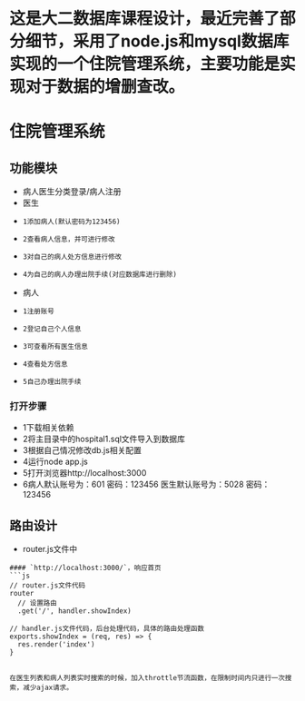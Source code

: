 # 这是大二数据库课程设计，最近完善了部分细节，采用了node.js和mysql数据库实现的一个住院管理系统，主要功能是实现对于数据的增删查改。
# 住院管理系统

## 功能模块

- 病人医生分类登录/病人注册
- 医生
-     1添加病人(默认密码为123456)
-     2查看病人信息，并可进行修改
-     3对自己的病人处方信息进行修改
-     4为自己的病人办理出院手续(对应数据库进行删除)
- 病人
-     1注册账号
-     2登记自己个人信息
-     3可查看所有医生信息
-     4查看处方信息
-     5自己办理出院手续

### 打开步骤  
-    1下载相关依赖
-    2将主目录中的hospital1.sql文件导入到数据库
-    3根据自己情况修改db.js相关配置
-    4运行node app.js
-    5打开浏览器http://localhost:3000
-    6病人默认账号为：601  密码：123456
      医生默认账号为：5028 密码：123456



## 路由设计
- router.js文件中


``` 
#### `http://localhost:3000/`，响应首页
```js
// router.js文件代码
router
  // 设置路由
  .get('/', handler.showIndex)

// handler.js文件代码，后台处理代码，具体的路由处理函数
exports.showIndex = (req, res) => {
  res.render('index')
}


在医生列表和病人列表实时搜索的时候，加入throttle节流函数，在限制时间内只进行一次搜索，减少ajax请求。
